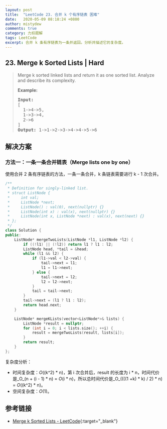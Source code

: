 ```yaml
---
layout: post
title:  "LeetCode 23. 合并 k 个有序链表 困难"
date:   2020-05-09 08:18:24 +0800
author: mistydew
comments: true
category: 力扣题解
tags: LeetCode
excerpt: 合并 k 条有序链表为一条并返回。分析并描述它的复杂度。
---
```

## 23. Merge k Sorted Lists | Hard

> Merge k sorted linked lists and return it as one sorted list. Analyze and describe its complexity.
> 
> **Example:**
> 
> <pre>
> <strong>Input:</strong>
> [
>   1->4->5,
>   1->3->4,
>   2->6
> ]
> <strong>Output:</strong> 1->1->2->3->4->4->5->6
> </pre>

## 解决方案

### 方法一：一条一条合并链表（Merge lists one by one）

使用合并 2 条有序链表的方法，一条一条合并，k 条链表需要进行 k - 1 次合并。

```cpp
/**
 * Definition for singly-linked list.
 * struct ListNode {
 *     int val;
 *     ListNode *next;
 *     ListNode() : val(0), next(nullptr) {}
 *     ListNode(int x) : val(x), next(nullptr) {}
 *     ListNode(int x, ListNode *next) : val(x), next(next) {}
 * };
 */
class Solution {
public:
    ListNode* mergeTwoLists(ListNode *l1, ListNode *l2) {
        if ((!l1) || (!l2)) return l1 ? l1 : l2;
        ListNode head, *tail = &head;
        while (l1 && l2) {
            if (l1->val < l2->val) {
                tail->next = l1;
                l1 = l1->next;
            } else {
                tail->next = l2;
                l2 = l2->next;
            }
            tail = tail->next;
        }
        tail->next = (l1 ? l1 : l2);
        return head.next;
    }

    ListNode* mergeKLists(vector<ListNode*>& lists) {
        ListNode *result = nullptr;
        for (int i = 0; i < lists.size(); ++i) {
            result = mergeTwoLists(result, lists[i]);
        }
        return result;
    }
};
```

复杂度分析：
* 时间复杂度：_O_((k^2) * n)，第 i 次合并后，result 的长度为 i * n，时间代价是_O_(n + (i - 1) * n) = _O_(i * n)，所以总时间代价是_O_((((1 +k) * k) / 2) * n) = _O_((k^2) * n)。
* 空间复杂度：_O_(1)。

## 参考链接

* [Merge k Sorted Lists - LeetCode](https://leetcode.com/problems/merge-k-sorted-lists/){:target="_blank"}
